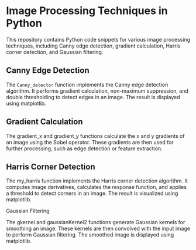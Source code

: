 # Image Processing Techniques in Python

This repository contains Python code snippets for various image processing techniques, including Canny edge detection, gradient calculation, Harris corner detection, and Gaussian filtering.

## Canny Edge Detection

The `Canny_detector` function implements the Canny edge detection algorithm. It performs gradient calculation, non-maximum suppression, and double thresholding to detect edges in an image. The result is displayed using matplotlib.


## Gradient Calculation

The gradient_x and gradient_y functions calculate the x and y gradients of an image using the Sobel operator. These gradients are then used for further processing, such as edge detection or feature extraction.


## Harris Corner Detection

The my_harris function implements the Harris corner detection algorithm. It computes image derivatives, calculates the response function, and applies a threshold to detect corners in an image. The result is visualized using matplotlib.


Gaussian Filtering

The gkernel and gaussianKernel2 functions generate Gaussian kernels for smoothing an image. These kernels are then convolved with the input image to perform Gaussian filtering. The smoothed image is displayed using matplotlib.
